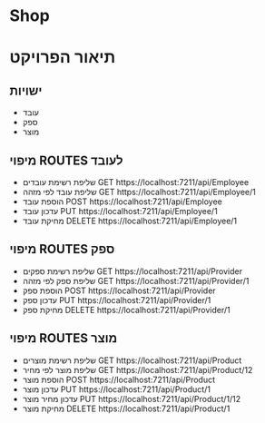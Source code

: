 # Shop
# תיאור הפרויקט
## ישויות
- עובד
- ספק
- מוצר
## מיפוי ROUTES  לעובד
 - שליפת רשימת עובדים 
GET https://localhost:7211/api/Employee
- שליפת עובד לפי מזהה
 GET https://localhost:7211/api/Employee/1
- הוספת עובד
POST  https://localhost:7211/api/Employee
- עדכון עובד
PUT https://localhost:7211/api/Employee/1
- מחיקת עובד
DELETE https://localhost:7211/api/Employee/1
##  מיפוי ROUTES  ספק
 - שליפת רשימת ספקים
GET https://localhost:7211/api/Provider
- שליפת ספק לפי מזהה
 GET   https://localhost:7211/api/Provider/1
- הוספת ספק
POST  https://localhost:7211/api/Provider
- עדכון ספק
PUT  https://localhost:7211/api/Provider/1
- מחיקת ספק
DELETE   https://localhost:7211/api/Provider/1
##   מיפוי ROUTES  מוצר
 - שליפת רשימת מוצרים
GET https://localhost:7211/api/Product
- שליפת מוצר  לפי מחיר
 GET   https://localhost:7211/api/Product/12
- הוספת מוצר
POST  https://localhost:7211/api/Product
- עדכון מוצר
PUT https://localhost:7211/api/Product/1
- עדכון מחיר מוצר 
PUT https://localhost:7211/api/Product/1/12
-  מחיקת מוצר
DELETE   https://localhost:7211/api/Product/1
